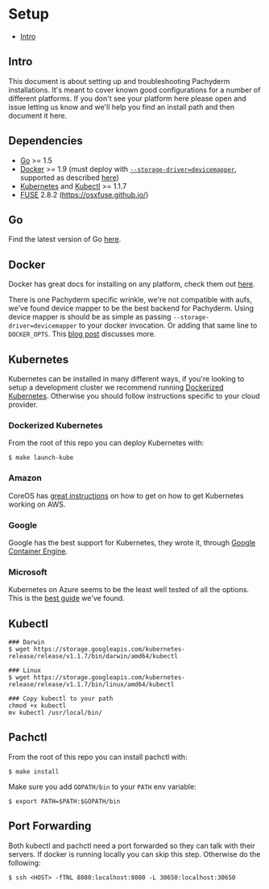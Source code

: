 # Setup

* [Intro](#intro) 

## Intro
This document is about setting up and troubleshooting Pachyderm installations.
It's meant to cover known good configurations for a number of different platforms.
If you don't see your platform here please open and issue letting us know and
we'll help you find an install path and then document it here.

## Dependencies

- [Go](#go) >= 1.5
- [Docker](#docker) >= 1.9 (must deploy with [`--storage-driver=devicemapper`](http://muehe.org/posts/switching-docker-from-aufs-to-devicemapper/), supported as described [here](https://docs.docker.com/engine/userguide/storagedriver/device-mapper-driver/))
- [Kubernetes](#kubernetes) and [Kubectl](#kubectl) >= 1.1.7
- [FUSE](#fuse) 2.8.2 (https://osxfuse.github.io/)

## Go
Find the latest version of Go [here](https://golang.org/doc/install).

## Docker

Docker has great docs for installing on any platform, check them out
[here](https://docs.docker.com/engine/installation/).

There is one Pachyderm specific wrinkle, we're not compatible with aufs, we've
found device mapper to be the best backend for Pachyderm. Using device mapper
is should be as simple as passing `--storage-driver=devicemapper` to your
docker invocation. Or adding that same line to `DOCKER_OPTS`. This [blog
post](http://muehe.org/posts/switching-docker-from-aufs-to-devicemapper/)
discusses more.

## Kubernetes

Kubernetes can be installed in many different ways, if you're looking to setup
a development cluster we recommend running [Dockerized Kubernetes](#dockerized-kubernetes).
Otherwise you should follow instructions specific to your cloud provider.

### Dockerized Kubernetes

From the root of this repo you can deploy Kubernetes with:

```shell
$ make launch-kube
```

### Amazon

CoreOS has [great instructions](https://coreos.com/kubernetes/docs/latest/kubernetes-on-aws.html)
on how to get on how to get Kubernetes working on AWS.

### Google

Google has the best support for Kubernetes, they wrote it, through [Google
Container Engine](https://cloud.google.com/container-engine/).

### Microsoft

Kubernetes on Azure seems to be the least well tested of all the options. This
is the [best guide](https://github.com/kubernetes/kubernetes/blob/master/docs/getting-started-guides/coreos/azure/README.md)
we've found.

## Kubectl

```shell
### Darwin
$ wget https://storage.googleapis.com/kubernetes-release/release/v1.1.7/bin/darwin/amd64/kubectl

### Linux
$ wget https://storage.googleapis.com/kubernetes-release/release/v1.1.7/bin/linux/amd64/kubectl

### Copy kubectl to your path
chmod +x kubectl
mv kubectl /usr/local/bin/
```

## Pachctl
From the root of this repo you can install pachctl with:

```shell
$ make install
```

Make sure you add `GOPATH/bin` to your `PATH` env variable:

```shell
$ export PATH=$PATH:$GOPATH/bin
```

## Port Forwarding
Both kubectl and pachctl need a port forwarded so they can talk with their servers.
If docker is running locally you can skip this step. Otherwise do the following:

```shell
$ ssh <HOST> -fTNL 8080:localhost:8080 -L 30650:localhost:30650
```

